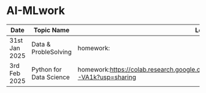 # AI-MLwork

| Date| Topic Name | Learning |
|-----|------------|----------|
|31st Jan 2025|Data & ProbleSolving |homework: |
|3rd Feb 2025| Python for Data Science | homework:https://colab.research.google.com/drive/19MDnhNGlgdGGNlis44TdRuMVFXF-VA1k?usp=sharing|
